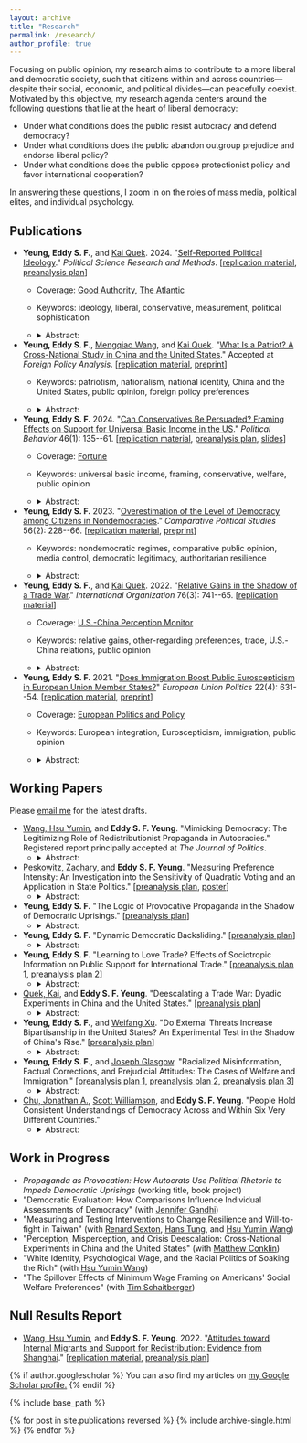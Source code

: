 ```yaml
---
layout: archive
title: "Research"
permalink: /research/
author_profile: true
---
```


Focusing on public opinion, my research aims to contribute to a more liberal and democratic society, such that citizens within and across countries—despite their social, economic, and political divides—can peacefully coexist. Motivated by this objective, my research agenda centers around the following questions that lie at the heart of liberal democracy:

-   Under what conditions does the public resist autocracy and defend democracy?
-   Under what conditions does the public abandon outgroup prejudice and endorse liberal policy?
-   Under what conditions does the public oppose protectionist policy and favor international cooperation?

In answering these questions, I zoom in on the roles of mass media, political elites, and individual psychology.

## Publications

-   **Yeung, Eddy S. F.**, and [Kai Quek](https://ppaweb.hku.hk/f/quek). 2024. "[Self-Reported Political Ideology](https://doi.org/10.1017/psrm.2024.2)." *Political Science Research and Methods*. [[replication material](https://doi.org/10.7910/DVN/FLKUMG), [preanalysis plan](https://osf.io/87bvs)]
    -   Coverage: [Good Authority](https://goodauthority.org), [The Atlantic](https://www.theatlantic.com/politics/archive/2024/03/gen-z-gender-divide-2024-election/677723)
    -   Keywords: ideology, liberal, conservative, measurement, political sophistication
    -   <details>

        <summary>Abstract:</summary>

        American politics scholarship has relied extensively on self-reported measures of ideology. We evaluate these widely used measures through an original national survey. Descriptively, we show that Americans' understandings of "liberal" and "conservative" are weakly aligned with conventional definitions of these terms and that such understandings are heterogeneous across social groups, casting doubt on the construct validity and measurement equivalence of ideological self-placements. Experimentally, we randomly assign one of three measures of ideology to each respondent: (1) the standard ANES question, (2) a version that adds definitions of "liberal" and "conservative," and (3) a version that keeps these definitions but removes ideological labels from the question. We find that the third measure, which helps to isolate symbolic ideology from operational ideology, shifts self-reported ideology in important ways: Democrats become more conservative, and Republicans more liberal. These findings offer first-cut experimental evidence on the limitations of self-reported ideology as a measure of operational ideology, and contribute to ongoing debates about the use of ideological self-placements in American politics.

        </details>
-   **Yeung, Eddy S. F.**, [Mengqiao Wang](http://sidc.uibe.edu.cn/szdw/jsjs/2042423e4c1a4b95b56951f9de24cac0.htm), and [Kai Quek](https://ppaweb.hku.hk/f/quek). "[What Is a Patriot? A Cross-National Study in China and the United States](https://doi.org/10.1093/fpa/orae007)." Accepted at *Foreign Policy Analysis*. [[replication material](https://doi.org/10.7910/DVN/GEV30Y), [preprint](https://eddy-yeung.github.io/assets/YeungWangQuek_patriot.pdf)]
    -   Keywords: patriotism, nationalism, national identity, China and the United States, public opinion, foreign policy preferences
    -   <details>

        <summary>Abstract:</summary>

        Patriotism is a pervasive political force. However, not much is known about how people understand what it means to be "patriotic" in the first place. We conduct a cross-country study of mass understandings of patriotism. Through parallel national surveys in two global superpowers—China and the United States—we uncover the substantively different understandings of what it means to be "patriotic" between and within countries, and how the different understandings may map onto different policy preferences. In particular, while the literature draws a distinction between (benign) patriotism and (malign) nationalism, we find that most Chinese respondents—and about a third of American respondents—understand patriotism as nationalism. The nationalistic understanding of patriotism, in turn, corresponds to more hawkish foreign policy preferences. By unpacking folk intuitions about patriotism and mapping them onto existing scholarly debates, we bridge the distance between the academic literature and the mass political behavior it seeks to explain.

        </details>
-   **Yeung, Eddy S. F.** 2024. "[Can Conservatives Be Persuaded? Framing Effects on Support for Universal Basic Income in the US](https://rdcu.be/cVUvX)." *Political Behavior* 46(1): 135--61. [[replication material](https://doi.org/10.7910/DVN/VCHMLD), [preanalysis plan](https://osf.io/bcuqe), [slides](https://eddy-yeung.github.io/assets/Yeung_APPAM.pdf)]
    -   Coverage: [Fortune](https://fortune.com/2024/02/05/texas-republican-ubi-hand-out-money-like-popcorn-houston)
    -   Keywords: universal basic income, framing, conservative, welfare, public opinion
    -   <details>

        <summary>Abstract:</summary>

        Universal basic income (UBI) has been proposed as a policy response to technological advances and structural inequality. Yet, recent data show that most conservatives in Europe and the US are strongly opposed to the welfare proposal. Can framing UBI as a policy that conforms to their ideological predispositions overcome such opposition? Exploiting the compatibility of UBI with core conservative ideals such as individualism and laissez-faire government, I design an original survey experiment that randomly exposes respondents to one of two frames: (1) an <em>equalizing-opportunity</em> frame which emphasizes that UBI creates a level playing field and promotes self-responsibility, or (2) a <em>limiting-government</em> frame which highlights UBI as a policy that limits government and reduces bureaucracy. I find that American conservatives—identified by using 10 policy statements—remained strongly opposed to UBI even after they were presented with such frames. Analyses of open-ended responses, which show that <em>how</em> conservatives explained their opposition to UBI remained unchanged regardless of framing, reinforce this conclusion. Conservatives' opposition to UBI remained rigid, even after the key components of UBI that fit the conservative ideology were accentuated. These results shed light on the political feasibility of framing UBI, and the rigidity of welfare attitudes among American conservatives.

        </details>
-   **Yeung, Eddy S. F.** 2023. "[Overestimation of the Level of Democracy among Citizens in Nondemocracies](https://doi.org/10.1177/00104140221089647)." *Comparative Political Studies* 56(2): 228--66. [[replication material](https://doi.org/10.7910/DVN/HUAADF), [preprint](https://osf.io/2fqmh)]
    -   Keywords: nondemocratic regimes, comparative public opinion, media control, democratic legitimacy, authoritarian resilience
    -   <details>

        <summary>Abstract:</summary>

        Overestimation of the level of democracy is prevalent among citizens in nondemocracies. Despite such prevalence, no research to date has systematically documented this phenomenon and examined its determinants. Yet given the renewed interest in the role of legitimacy in authoritarian survival, studying whether and why this phenomenon arises is important to our understanding of authoritarian resilience. I argue that, even in the absence of democratic institutions in nondemocracies, autocrats exercise media control in order to boost their democratic legitimacy. This façade of democracy, in turn, benefits their survival. Combining media freedom data with individual survey response data that include over 30,000 observations from 22 nondemocracies, I find that overestimation of the level of democracy is greater in countries with stronger media control. But highly educated citizens overestimate less. These findings shed light on media control as a strategy for authoritarian survival, and have important implications for modernization theory.

        </details>
-   **Yeung, Eddy S. F.**, and [Kai Quek](https://ppaweb.hku.hk/f/quek). 2022. "[Relative Gains in the Shadow of a Trade War](https://doi.org/10.1017/S0020818322000030)." *International Organization* 76(3): 741--65. [[replication material](https://doi.org/10.7910/DVN/DEPUUO)]
    -   Coverage: [U.S.-China Perception Monitor](http://uscnpm.com/model_item.html?action=view&table=article&id=27753)
    -   Keywords: relative gains, other-regarding preferences, trade, U.S.-China relations, public opinion
    -   <details>

        <summary>Abstract:</summary>

        When do people care about relative gains in trade? Much of the international relations scholarship—and much of the political rhetoric on trade—would lead us to expect support for a trade policy that benefits ourselves more than it benefits others. Yet, a large interdisciplinary literature also points to the prevalence and importance of other-regarding preferences, rendering the conventional wisdom contestable. We investigate whether and how relative gains influence trade preferences through an original survey experiment in the midst of the China–US trade war. We find that in a win-win scenario, relative gains shape trade opinion: if both sides are gaining, people want to gain more than their foreign trade partner. However, these considerations are offset in a win-lose scenario where the other side is losing out. Relative-gains considerations causally affect opinion on trade, but not in a "beggar-thy-neighbor" or even a "beggar-thy-rival" situation. These findings contribute to our understanding of the role of relative gains in international relations and provide the first experimental evidence that relative-gains considerations can be offset by other-regarding preferences in international trade.

        </details>
-   **Yeung, Eddy S. F.** 2021. "[Does Immigration Boost Public Euroscepticism in European Union Member States?](https://doi.org/10.1177/14651165211030428)" *European Union Politics* 22(4): 631--54. [[replication material](https://github.com/Eddy-Yeung/euroscepticism-and-immigration), [preprint](https://osf.io/jb5pm)]
    -   Coverage: [European Politics and Policy](https://blogs.lse.ac.uk/europpblog/2021/08/02/there-is-no-evidence-that-immigration-boosts-euroscepticism-in-eu-member-states)
    -   Keywords: European integration, Euroscepticism, immigration, public opinion
    -   <details>

        <summary>Abstract:</summary>

        A number of studies have established a strong link between anti-immigration and Eurosceptic attitudes. But does this relationship necessarily imply that more immigration would increase public Euroscepticism in member states of the European Union? I evaluate this question by analyzing immigration data and Eurobarometer survey data over the period 2009–2017. The analysis shows no evidence that individual levels of Euroscepticism increase with actual levels of immigration. This result suggests that a strong link between anti-immigration and Eurosceptic attitudes does not necessarily translate into a strong link between immigration levels and public Euroscepticism. Public Euroscepticism can still be low even if immigration levels are high.

        </details>

## Working Papers

Please [email me](mailto:shing.fung.yeung@emory.edu) for the latest drafts.
-   [Wang, Hsu Yumin](https://hsuyuminwang.com), and **Eddy S. F. Yeung**. "Mimicking Democracy: The Legitimizing Role of Redistributionist Propaganda in Autocracies." Registered report principally accepted at *The Journal of Politics*.
    -   <details>

        <summary>Abstract:</summary>

        Autocrats often disseminate propaganda to boast about their redistributive efforts. Why is such propaganda so prevalent in autocracies? We propose a novel explanation: redistributionist propaganda helps autocrats fortify a façade of democracy. Our argument is premised on nuanced understandings of democracy among the masses: many citizens do not hold a strict, procedural view of democracy; instead, they often understand democracy through the lens of social equity. Exploiting such nuanced understandings of democracy, autocrats can deploy redistributionist propaganda to manipulate public opinion on how "equity-promoting"—and therefore how "democracy-promoting"—the regime is. To evaluate our argument, we first demonstrate with extensive cross-national survey data that perceived social equity strongly predicts perceived democratic legitimacy among global citizens. We then probe the causal effect of redistributionist propaganda by using a preregistered survey experiment that exploits real-world propaganda material in China. Consistent with our argument, respondents exposed to redistributionist propaganda evaluated China's democracy more positively.

        </details>
-   [Peskowitz, Zachary](https://www.zacharypeskowitz.com), and **Eddy S. F. Yeung**. "Measuring Preference Intensity: An Investigation into the Sensitivity of Quadratic Voting and an Application in State Politics." [[preanalysis plan](https://osf.io/z23xu), [poster](https://apsa2023-apsa.ipostersessions.com/?s=FA-39-0C-F2-DB-23-5E-37-B6-15-93-A4-3F-2F-1C-35)]
    -   <details>

        <summary>Abstract:</summary>

        Measuring preference intensity is extraordinarily difficult. Quadratic voting for survey research (QVSR) measures individual preference intensity using an incentive-compatible approach. Because QVSR elicits preference intensity relative to a set of alternatives, one reasonable but untested concern is its sensitivity to the choice set of policy issues. We randomly assign choice sets of policy issues to respondents and measure their preference intensity. We show that measured levels of preference intensity are not sensitive to changes in policy bundles for a wide range of policies. We further document two properties of QVSR: respondents under QVSR, compared to Likert measures, are less likely to pick a side and more likely to express intense preferences in line with a canonical measure of attitude strength. We then use our measures to examine how state-level preference intensity predicts actual policy outcomes. We find that preference intensity does not meaningfully shape policy congruence in the American states.

        </details>
-   **Yeung, Eddy S. F.** "The Logic of Provocative Propaganda in the Shadow of Democratic Uprisings." [[preanalysis plan](https://osf.io/2hn3q)]
    -   <details>

        <summary>Abstract:</summary>

        In contemporary autocracies where democratic uprisings have gained momentum, a special form of propaganda exists: political messages that blatantly taunt or mock the opposition. Instead of diverting citizens' attention away from opposition voices, such propaganda directs its rhetoric and public attention toward the opposition and the ongoing movement. What is the political logic behind it? Drawing on extensive literature in social psychology and social movements, I argue that such propaganda aims to provoke and radicalize the opposition. By radicalizing protesters in social movements, the autocrat can discredit regime opponents and dissuade the rest of the public from joining forces with the opposition. Thus, provocative propaganda can help delegitimize the opposition and impede democratic uprisings, benefiting authoritarian survival. I test the microfoundations of my theory by exploiting real-world provocative propaganda widely disseminated amid the Anti-Extradition Law Amendment Bill movement in Hong Kong. I find that regime opponents reported higher levels of anger, disgust, and support for protest violence upon randomized exposure to provocative propaganda—consistent with the empirical implications of my theory.
-   **Yeung, Eddy S. F.** "Dynamic Democratic Backsliding." [[preanalysis plan](https://osf.io/kczh6)]
    -   <details>

        <summary>Abstract:</summary>

        Democratic backsliding occurs over time, but the study of how citizens respond to undemocratic politicians has been predominantly static. Drawing on psychological theories, I formulate predictions about how different <em>sequences</em> of democratic backsliding shape accountability. I then test the hypotheses in an original experiment which captures the reality that democratic transgressions are committed by elected officials, not unelected candidates, over time. Results from a large American sample (<em>n</em> = 4,234) show that the sequence of democratic backsliding matters: elected officials who increase the severity of democratic transgressions step by step are less likely to be held accountable by voters than those who incrementally decrease the severity of transgressions. Moreover, when respondents are confronted with the same transgressions, they change their electoral behavior drastically depending on what other transgressions precede. These findings illustrate the importance of studying democratic backsliding dynamically and underscore the threat of stealth authoritarianism to democracy.

        </details>
-   **Yeung, Eddy S. F.** "Learning to Love Trade? Effects of Sociotropic Information on Public Support for International Trade." [[preanalysis plan 1](https://osf.io/pm8nd), [preanalysis plan 2](https://osf.io/rb64t)]
    -   <details>

        <summary>Abstract:</summary>

        Past influential literature in IPE holds that individuals "learn to love globalization." Recent research further shows that providing egocentric information—which helps individuals understand how trade affects economic self-interest—powerfully shapes trade support. Existing scholarship, however, remains inconclusive on whether sociotropic information—which helps individuals understand how trade affects their country—induces similar effects on trade preferences. Drawing on existing theories and observational data, I first identify sociotropic information that is "most likely" to enhance trade support in the US: trade's benefits on American jobs or exports/imports, particularly in the agricultural and manufacturing sectors. I then test the impact of such sociotropic information by conducting two preregistered experiments on nationally-representative samples. Across both experiments, I find no evidence that informing citizens about the societal benefits of trade increases trade support, suggesting that the role of sociotropic information in shaping trade attitudes may be more limited than previously thought.

        </details>
-   [Quek, Kai](https://ppaweb.hku.hk/f/quek), and **Eddy S. F. Yeung**. "Deescalating a Trade War: Dyadic Experiments in China and the United States." [[preanalysis plan](https://osf.io/pbuew)]
    -   <details>

        <summary>Abstract:</summary>

        How can a trade war be deescalated? While the possible scenarios are many, they often involve some positive signal from one side and reciprocation by the other. How one country reciprocates—and how its domestic public and international rival respond to its reciprocation—is critical to the dynamics of deescalation. We delineate and analyze three theoretical forms of reciprocity: balanced reciprocity (reciprocation perceivably equivalent to the received), semi-reciprocity (less than received), and super-reciprocity (more than received). We map theory to experimentation by fielding parallel experiments in China and the United States, capturing the full interaction structure and randomizing who initiates, who reciprocates, and how. By tracking the outcomes across different action-reciprocation pathways among the populations at stake, we offer causal evidence on the domestic dynamics underlying the different pathways of deescalating a trade war that has profoundly impacted the global economy.

        </details>
-   **Yeung, Eddy S. F.**, and [Weifang Xu](https://coss.fsu.edu/polisci/grad-students/weifang-xu). "Do External Threats Increase Bipartisanship in the United States? An Experimental Test in the Shadow of China's Rise." [[preanalysis plan](https://osf.io/jvehu)]
    -   <details>

        <summary>Abstract:</summary>

        Do external threats increase American bipartisanship? While previous scholarship suggests they do, recent research argues that security threats from foreign adversaries may further polarize Americans amid hyperpartisanship, as information about external threats is often filtered through partisan lens. We subject these competing perspectives to an experimental test. Leveraging the Biden and Trump administrations' similar characterization of the China threat, we exposed American respondents to real-world primes about security threats from China, while randomizing the messenger of such primes. Our preregistered experiment shows that the threat primes—regardless of the partisan identity of their messenger—boosted both Democrats' and Republicans' support for assertive foreign policy, thereby failing to reduce preference polarization. Importantly, there were no measurable changes across multiple indicators of affective polarization. These findings clarify the limits of external threats in uniting Americans, while also challenging recent perspectives that external threats—often colored by elite rhetoric—will further polarize the American public.

        </details>
-   **Yeung, Eddy S. F.**, and [Joseph Glasgow](http://polisci.emory.edu/home/people/graduate-students.html). "Racialized Misinformation, Factual Corrections, and Prejudicial Attitudes: The Cases of Welfare and Immigration." [[preanalysis plan 1](https://osf.io/w59ek), [preanalysis plan 2](https://osf.io/5w63f), [preanalysis plan 3](https://osf.io/4mcy6)]
    -   <details>

        <summary>Abstract:</summary>

        Misunderstandings of marginalized social groups are prevalent among the American public. Such racialized misinformation, according to recent scholarship, plays an important role in shaping outgroup prejudice. Does correcting misinformed beliefs about marginalized social groups reduce prejudicial attitudes? To test the impact of factual corrections, we conduct three preregistered survey experiments in the United States (<em>n</em> = 8,306). Study 1 and Study 2 draw on the case of welfare and inform respondents that the share of Black welfare recipients is lower than that of White recipients. Study 3 focuses on the case of immigration and informs respondents that immigrants' crime rate is lower than natives' crime rate. Overall, our information interventions reduce individual prejudice against Blacks and immigrants—two of the most stigmatized social groups in the United States. We contribute to the prejudice reduction literature by offering first-cut experimental evidence that factual corrections can mitigate prejudice against minority groups.

        </details>
-   [Chu, Jonathan A.](https://www.jonathanchu.org), [Scott Williamson](https://www.scott-williamson.com), and **Eddy S. F. Yeung**. "People Hold Consistent Understandings of Democracy Across and Within Six Very Different Countries."
    -   <details>

        <summary>Abstract:</summary>

        How do people around the world define democracy? Answering this question is critical as countries face democratic backsliding and authoritarian governments promote alternative notions of democracy. Indeed, some scholars argue that people from different backgrounds understand democracy differently. In contrast, we discovered strikingly consistent views on what constitutes a "democratic" country from our conjoint survey experiments conducted in the United States, Italy, Egypt, India, Thailand, and Japan. People evaluate democracy in ways that emphasize free and fair elections and civil liberties. This pattern is consistent across all six countries and among a diverse range of subgroups defined by demographic and political factors. While people subscribe to other conceptions of democracy (regarding economic equality, rule-abidance, etc.), they do so less consistently or to a lesser extent.

        </details>

## Work in Progress

-   *Propaganda as Provocation: How Autocrats Use Political Rhetoric to Impede Democratic Uprisings* (working title, book project)
-   "Democratic Evaluation: How Comparisons Influence Individual Assessments of Democracy" (with [Jennifer Gandhi](https://www.jennifergandhi.com))
-   "Measuring and Testing Interventions to Change Resilience and Will-to-fight in Taiwan" (with [Renard Sexton](https://renardsexton.com), [Hans Tung](https://homepage.ntu.edu.tw/~hanstung/Home.html), and [Hsu Yumin Wang](https://hsuyuminwang.com))
-   "Perception, Misperception, and Crisis Deescalation: Cross-National Experiments in China and the United States" (with [Matthew Conklin](https://matthewjconklin.com))
-   "White Identity, Psychological Wage, and the Racial Politics of Soaking the Rich" (with [Hsu Yumin Wang](https://hsuyuminwang.com))
-   "The Spillover Effects of Minimum Wage Framing on Americans' Social Welfare Preferences" (with [Tim Schaitberger](https://www.kcl.ac.uk/people/tim-schaitberger))

## Null Results Report

-   [Wang, Hsu Yumin](https://hsuyuminwang.com), and **Eddy S. F. Yeung**. 2022. "[Attitudes toward Internal Migrants and Support for Redistribution: Evidence from Shanghai](https://osf.io/eymhu)." [[replication material](https://github.com/Eddy-Yeung/mig-and-redist), [preanalysis plan](https://osf.io/fg2d6)]

{% if author.googlescholar %} You can also find my articles on <u><a href="{{author.googlescholar}}">my Google Scholar profile</a>.</u> {% endif %}

{% include base_path %}

{% for post in site.publications reversed %} {% include archive-single.html %} {% endfor %}
